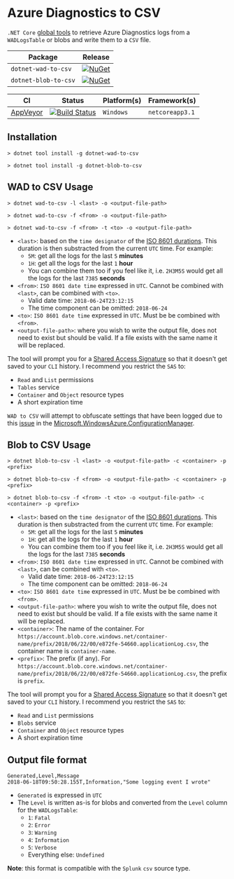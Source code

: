 # Azure Diagnostics to CSV

`.NET Core` [global tools][dotnet-global-tools] to retrieve Azure Diagnostics logs from a `WADLogsTable` or blobs and write them to a `CSV` file.

| Package | Release |
| - | - |
| `dotnet-wad-to-csv` | [![NuGet][nuget-wad-tool-badge]][nuget-wad-tool-command] |
| `dotnet-blob-to-csv` | [![NuGet][nuget-blob-tool-badge]][nuget-blob-tool-command] |

| CI | Status | Platform(s) | Framework(s) |
| --- | --- | --- | --- |
| [AppVeyor][app-veyor] | [![Build Status][app-veyor-shield]][app-veyor] | `Windows` | `netcoreapp3.1` |

## Installation

```posh
> dotnet tool install -g dotnet-wad-to-csv
```

```posh
> dotnet tool install -g dotnet-blob-to-csv
```

## WAD to CSV Usage

```posh
> dotnet wad-to-csv -l <last> -o <output-file-path>
```

```posh
> dotnet wad-to-csv -f <from> -o <output-file-path>
```

```posh
> dotnet wad-to-csv -f <from> -t <to> -o <output-file-path>
```

- `<last>`: based on the `time designator` of the [ISO 8601 durations][iso-8601-duration]. This duration is then substracted from the current `UTC` time. For example:
  - `5M`: get all the logs for the last `5` **minutes**
  - `1H`: get all the logs for the last `1` **hour**
  - You can combine them too if you feel like it, i.e. `2H3M5S` would get all the logs for the last `7385` **seconds**
- `<from>`: `ISO 8601 date time` expressed in `UTC`. Cannot be combined with `<last>`, can be combined with `<to>`.
  - Valid date time: `2018-06-24T23:12:15`
  - The time component can be omitted: `2018-06-24`
- `<to>`: `ISO 8601 date time` expressed in `UTC`. Must be be combined with `<from>`.
- `<output-file-path>`: where you wish to write the output file, does not need to exist but should be valid. If a file exists with the same name it will be replaced.

The tool will prompt you for a [Shared Access Signature][sas] so that it doesn't get saved to your `CLI` history. I recommend you restrict the `SAS` to:

- `Read` and `List` permissions
- `Tables` service
- `Container` and `Object` resource types
- A short expiration time

`WAD to CSV` will attempt to obfuscate settings that have been logged due to this [issue][github-issue] in the [Microsoft.WindowsAzure.ConfigurationManager][configuration-manager-nuget].

## Blob to CSV Usage

```posh
> dotnet blob-to-csv -l <last> -o <output-file-path> -c <container> -p <prefix>
```

```posh
> dotnet blob-to-csv -f <from> -o <output-file-path> -c <container> -p <prefix>
```

```posh
> dotnet blob-to-csv -f <from> -t <to> -o <output-file-path> -c <container> -p <prefix>
```

- `<last>`: based on the `time designator` of the [ISO 8601 durations][iso-8601-duration]. This duration is then substracted from the current `UTC` time. For example:
  - `5M`: get all the logs for the last `5` **minutes**
  - `1H`: get all the logs for the last `1` **hour**
  - You can combine them too if you feel like it, i.e. `2H3M5S` would get all the logs for the last `7385` **seconds**
- `<from>`: `ISO 8601 date time` expressed in `UTC`. Cannot be combined with `<last>`, can be combined with `<to>`.
  - Valid date time: `2018-06-24T23:12:15`
  - The time component can be omitted: `2018-06-24`
- `<to>`: `ISO 8601 date time` expressed in `UTC`. Must be be combined with `<from>`.
- `<output-file-path>`: where you wish to write the output file, does not need to exist but should be valid. If a file exists with the same name it will be replaced.
- `<container>`: The name of the container. For `https://account.blob.core.windows.net/container-name/prefix/2018/06/22/00/e872fe-54660.applicationLog.csv`, the container name is `container-name`.
- `<prefix>`: The prefix (if any). For `https://account.blob.core.windows.net/container-name/prefix/2018/06/22/00/e872fe-54660.applicationLog.csv`, the prefix is `prefix`.

The tool will prompt you for a [Shared Access Signature][sas] so that it doesn't get saved to your `CLI` history. I recommend you restrict the `SAS` to:

- `Read` and `List` permissions
- `Blobs` service
- `Container` and `Object` resource types
- A short expiration time

## Output file format

```csv
Generated,Level,Message
2018-06-18T09:50:28.155T,Information,"Some logging event I wrote"
```

- `Generated` is expressed in `UTC`
- The `Level` is written as-is for blobs and converted from the `Level` column for the `WADLogsTable`:
  - `1`: `Fatal`
  - `2`: `Error`
  - `3`: `Warning`
  - `4`: `Information`
  - `5`: `Verbose`
  - Everything else: `Undefined`

**Note**: this format is compatible with the `Splunk` `csv` source type.

[iso-8601-duration]: https://en.wikipedia.org/wiki/ISO_8601#Durations
[dotnet-global-tools]: https://docs.microsoft.com/en-us/dotnet/core/tools/global-tools
[sas]: https://docs.microsoft.com/en-us/azure/storage/common/storage-dotnet-shared-access-signature-part-1
[github-issue]: https://github.com/Azure/azure-sdk-for-net/issues/653
[app-veyor]: https://ci.appveyor.com/project/GabrielWeyer/dotnet-wad-to-csv
[app-veyor-shield]: https://img.shields.io/appveyor/ci/gabrielweyer/dotnet-wad-to-csv/master.svg?label=AppVeyor&style=flat-square
[nuget-wad-tool-badge]: https://img.shields.io/nuget/v/dotnet-wad-to-csv.svg?label=NuGet&style=flat-square
[nuget-wad-tool-command]: https://www.nuget.org/packages/dotnet-wad-to-csv
[configuration-manager-nuget]: https://www.nuget.org/packages/Microsoft.WindowsAzure.ConfigurationManager/
[nuget-blob-tool-badge]: https://img.shields.io/nuget/v/dotnet-blob-to-csv.svg?label=NuGet&style=flat-square
[nuget-blob-tool-command]: https://www.nuget.org/packages/dotnet-blob-to-csv
